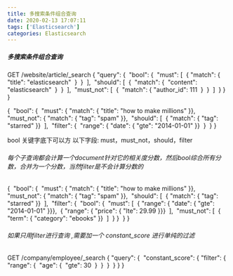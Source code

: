 ```yaml
---
title: 多搜索条件组合查询
date: 2020-02-13 17:07:11
tags: ['Elasticsearch']
categories: Elasticsearch
---
```


##### 多搜索条件组合查询

GET /website/article/_search
{
  "query": {
​    "bool": {
​      "must": [
​        {
​          "match": {
​            "title": "elasticsearch"
​          }
​        }
​      ],
​      "should": [
​        {
​          "match": {
​            "content": "elasticsearch"
​          }
​        }
​      ],
​      "must_not": [
​        {
​          "match": {
​            "author_id": 111
​          }
​        }
​      ]
​    }
  }
}

{
​    "bool": {
​        "must":     { "match": { "title": "how to make millions" }},
​        "must_not": { "match": { "tag":   "spam" }},
​        "should": [
​            { "match": { "tag": "starred" }}
​        ],
​        "filter": {
​          "range": { "date": { "gte": "2014-01-01" }} 
​        }
​    }
}

bool 关键字底下可以方 以下字段:
must，must_not，should，filter

###### 每个子查询都会计算一个document针对它的相关度分数，然后bool综合所有分数，合并为一个分数，当然filter是不会计算分数的

{
​    "bool": {
​        "must":     { "match": { "title": "how to make millions" }},
​        "must_not": { "match": { "tag":   "spam" }},
​        "should": [
​            { "match": { "tag": "starred" }}
​        ],
​        "filter": {
​          "bool": { 
​              "must": [
​                  { "range": { "date": { "gte": "2014-01-01" }}},
​                  { "range": { "price": { "lte": 29.99 }}}
​              ],
​              "must_not": [
​                  { "term": { "category": "ebooks" }}
​              ]
​          }
​        }
​    }
}

###### 如果只用filter进行查询 ,需要加一个 constant_score 进行单纯的过滤

GET /company/employee/_search 
{
  "query": {
​    "constant_score": {
​      "filter": {
​        "range": {
​          "age": {
​            "gte": 30
​          }
​        }
​      }
​    }
  }
}